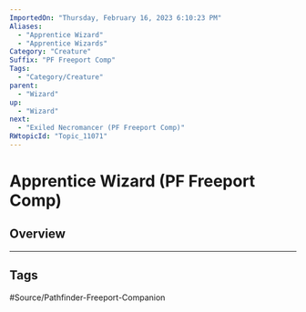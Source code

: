 ```yaml
---
ImportedOn: "Thursday, February 16, 2023 6:10:23 PM"
Aliases:
  - "Apprentice Wizard"
  - "Apprentice Wizards"
Category: "Creature"
Suffix: "PF Freeport Comp"
Tags:
  - "Category/Creature"
parent:
  - "Wizard"
up:
  - "Wizard"
next:
  - "Exiled Necromancer (PF Freeport Comp)"
RWtopicId: "Topic_11071"
---
```

# Apprentice Wizard (PF Freeport Comp)
## Overview

---
## Tags
#Source/Pathfinder-Freeport-Companion

